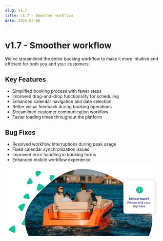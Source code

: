 ```yaml
---
slug: v1.7
title: v1.7 - Smoother workflow
date: 2025-05-08
---
```


# v1.7 - Smoother workflow

We've streamlined the entire booking workflow to make it more intuitive and efficient for both you and your customers.

## Key Features

- Simplified booking process with fewer steps
- Improved drag-and-drop functionality for scheduling
- Enhanced calendar navigation and date selection
- Better visual feedback during booking operations
- Streamlined customer communication workflow
- Faster loading times throughout the platform

## Bug Fixes

- Resolved workflow interruptions during peak usage
- Fixed calendar synchronization issues
- Improved error handling in booking forms
- Enhanced mobile workflow experience

![](./images/v1.7.text_notification_return_boatrental.png)
